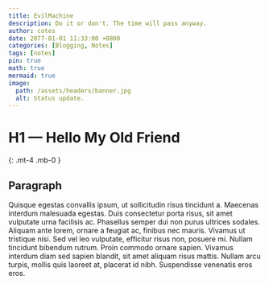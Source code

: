 ```yaml
---
title: EvilMachine
description: Do it or don't. The time will pass anyway.
author: cotes
date: 2077-01-01 11:33:00 +0800
categories: [Blogging, Notes]
tags: [notes]
pin: true
math: true
mermaid: true
image:
  path: /assets/headers/banner.jpg
  alt: Status update.
---
```




# H1 — Hello My Old Friend
{: .mt-4 .mb-0 }

## Paragraph

Quisque egestas convallis ipsum, ut sollicitudin risus tincidunt a. Maecenas interdum malesuada egestas. Duis consectetur porta risus, sit amet vulputate urna facilisis ac. Phasellus semper dui non purus ultrices sodales. Aliquam ante lorem, ornare a feugiat ac, finibus nec mauris. Vivamus ut tristique nisi. Sed vel leo vulputate, efficitur risus non, posuere mi. Nullam tincidunt bibendum rutrum. Proin commodo ornare sapien. Vivamus interdum diam sed sapien blandit, sit amet aliquam risus mattis. Nullam arcu turpis, mollis quis laoreet at, placerat id nibh. Suspendisse venenatis eros eros.